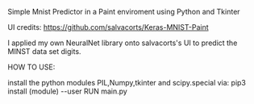 Simple Mnist Predictor in a Paint enviroment using Python and Tkinter

UI credits: https://github.com/salvacorts/Keras-MNIST-Paint

I applied my own NeuralNet library onto salvacorts's UI to predict the MINST data set digits.

HOW TO USE:

install the python modules
  PIL,Numpy,tkinter and scipy.special via: pip3 install (module) --user
RUN main.py
